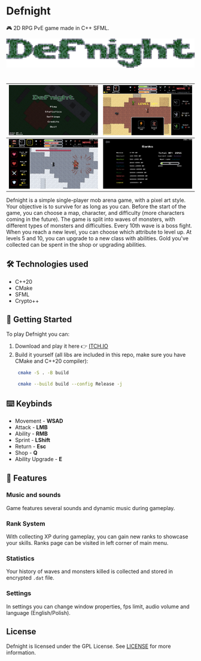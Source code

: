 
# Defnight

🎮 2D RPG PvE game made in C++ SFML.

<p align="center">
    <img src="https://github.com/Piterson25/Defnight/blob/main/assets/textures/title.png">
</p>

#
| ![screenshot1.png](https://github.com/Piterson25/Defnight/blob/main/screenshots/screenshot1.png) | ![screenshot2.png](https://github.com/Piterson25/Defnight/blob/main/screenshots/screenshot2.png) |
| ---------------------------- | ---------------------------- |
| ![screenshot3.png](https://github.com/Piterson25/Defnight/blob/main/screenshots/screenshot3.png) | ![screenshot4.png](https://github.com/Piterson25/Defnight/blob/main/screenshots/screenshot4.png) |

Defnight is a simple single-player mob arena game, with a pixel art style. Your objective is to survive for as long as you can. Before the start of the game, you can choose a map, character, and difficulty (more characters coming in the future). The game is split into waves of monsters, with different types of monsters and difficulties. Every 10th wave is a boss fight. When you reach a new level, you can choose which attribute to level up. At levels 5 and 10, you can upgrade to a new class with abilities. Gold you've collected can be spent in the shop or upgrading abilities.

## 🛠️ Technologies used

* C++20
* CMake
* SFML
* Crypto++

## 🚀 Getting Started
To play Defnight you can:
1. Download and play it here 👉 [ITCH.IO](https://piterson25.itch.io/defnight)
2. Build it yourself (all libs are included in this repo, make sure you have CMake and C++20 compiler):
   ```sh
    cmake -S . -B build
   ```
   ```sh
    cmake --build build --config Release -j
   ```

## ⌨️ Keybinds
- Movement - **WSAD**
- Attack - **LMB**
- Ability - **RMB**
- Sprint - **LShift**
- Return - **Esc**
- Shop - **Q**
- Ability Upgrade - **E**

## 🎉 Features
### Music and sounds
Game features several sounds and dynamic music during gameplay.

### Rank System
With collecting XP during gameplay, you can gain new ranks to showcase your skills. Ranks page can be visited in left corner of main menu.

### Statistics
Your history of waves and monsters killed is collected and stored in encrypted ```.dat``` file.

### Settings
In settings you can change window properties, fps limit, audio volume and language (English/Polish).

## License
Defnight is licensed under the GPL License. See [LICENSE](https://github.com/Piterson25/Defnight/blob/main/LICENSE.md) for more information.
